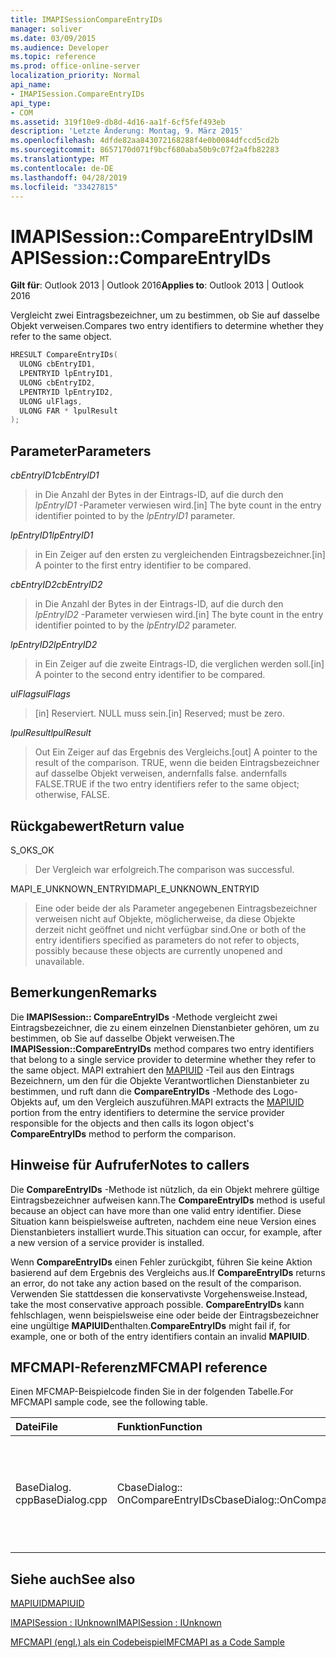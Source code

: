 ```yaml
---
title: IMAPISessionCompareEntryIDs
manager: soliver
ms.date: 03/09/2015
ms.audience: Developer
ms.topic: reference
ms.prod: office-online-server
localization_priority: Normal
api_name:
- IMAPISession.CompareEntryIDs
api_type:
- COM
ms.assetid: 319f10e9-db8d-4d16-aa1f-6cf5fef493eb
description: 'Letzte Änderung: Montag, 9. März 2015'
ms.openlocfilehash: 4dfde82aa843072168288f4e0b0084dfccd5cd2b
ms.sourcegitcommit: 8657170d071f9bcf680aba50b9c07f2a4fb82283
ms.translationtype: MT
ms.contentlocale: de-DE
ms.lasthandoff: 04/28/2019
ms.locfileid: "33427815"
---
```

# <a name="imapisessioncompareentryids"></a><span data-ttu-id="57060-103">IMAPISession::CompareEntryIDs</span><span class="sxs-lookup"><span data-stu-id="57060-103">IMAPISession::CompareEntryIDs</span></span>

  
  
<span data-ttu-id="57060-104">**Gilt für**: Outlook 2013 | Outlook 2016</span><span class="sxs-lookup"><span data-stu-id="57060-104">**Applies to**: Outlook 2013 | Outlook 2016</span></span> 
  
<span data-ttu-id="57060-105">Vergleicht zwei Eintragsbezeichner, um zu bestimmen, ob Sie auf dasselbe Objekt verweisen.</span><span class="sxs-lookup"><span data-stu-id="57060-105">Compares two entry identifiers to determine whether they refer to the same object.</span></span> 
  
```cpp
HRESULT CompareEntryIDs(
  ULONG cbEntryID1,
  LPENTRYID lpEntryID1,
  ULONG cbEntryID2,
  LPENTRYID lpEntryID2,
  ULONG ulFlags,
  ULONG FAR * lpulResult
);
```

## <a name="parameters"></a><span data-ttu-id="57060-106">Parameter</span><span class="sxs-lookup"><span data-stu-id="57060-106">Parameters</span></span>

 <span data-ttu-id="57060-107">_cbEntryID1_</span><span class="sxs-lookup"><span data-stu-id="57060-107">_cbEntryID1_</span></span>
  
> <span data-ttu-id="57060-108">in Die Anzahl der Bytes in der Eintrags-ID, auf die durch den _lpEntryID1_ -Parameter verwiesen wird.</span><span class="sxs-lookup"><span data-stu-id="57060-108">[in] The byte count in the entry identifier pointed to by the  _lpEntryID1_ parameter.</span></span> 
    
 <span data-ttu-id="57060-109">_lpEntryID1_</span><span class="sxs-lookup"><span data-stu-id="57060-109">_lpEntryID1_</span></span>
  
> <span data-ttu-id="57060-110">in Ein Zeiger auf den ersten zu vergleichenden Eintragsbezeichner.</span><span class="sxs-lookup"><span data-stu-id="57060-110">[in] A pointer to the first entry identifier to be compared.</span></span>
    
 <span data-ttu-id="57060-111">_cbEntryID2_</span><span class="sxs-lookup"><span data-stu-id="57060-111">_cbEntryID2_</span></span>
  
> <span data-ttu-id="57060-112">in Die Anzahl der Bytes in der Eintrags-ID, auf die durch den _lpEntryID2_ -Parameter verwiesen wird.</span><span class="sxs-lookup"><span data-stu-id="57060-112">[in] The byte count in the entry identifier pointed to by the  _lpEntryID2_ parameter.</span></span> 
    
 <span data-ttu-id="57060-113">_lpEntryID2_</span><span class="sxs-lookup"><span data-stu-id="57060-113">_lpEntryID2_</span></span>
  
> <span data-ttu-id="57060-114">in Ein Zeiger auf die zweite Eintrags-ID, die verglichen werden soll.</span><span class="sxs-lookup"><span data-stu-id="57060-114">[in] A pointer to the second entry identifier to be compared.</span></span>
    
 <span data-ttu-id="57060-115">_ulFlags_</span><span class="sxs-lookup"><span data-stu-id="57060-115">_ulFlags_</span></span>
  
> <span data-ttu-id="57060-116">[in] Reserviert. NULL muss sein.</span><span class="sxs-lookup"><span data-stu-id="57060-116">[in] Reserved; must be zero.</span></span>
    
 <span data-ttu-id="57060-117">_lpulResult_</span><span class="sxs-lookup"><span data-stu-id="57060-117">_lpulResult_</span></span>
  
> <span data-ttu-id="57060-118">Out Ein Zeiger auf das Ergebnis des Vergleichs.</span><span class="sxs-lookup"><span data-stu-id="57060-118">[out] A pointer to the result of the comparison.</span></span> <span data-ttu-id="57060-119">TRUE, wenn die beiden Eintragsbezeichner auf dasselbe Objekt verweisen, andernfalls false. andernfalls FALSE.</span><span class="sxs-lookup"><span data-stu-id="57060-119">TRUE if the two entry identifiers refer to the same object; otherwise, FALSE.</span></span>
    
## <a name="return-value"></a><span data-ttu-id="57060-120">Rückgabewert</span><span class="sxs-lookup"><span data-stu-id="57060-120">Return value</span></span>

<span data-ttu-id="57060-121">S_OK</span><span class="sxs-lookup"><span data-stu-id="57060-121">S_OK</span></span> 
  
> <span data-ttu-id="57060-122">Der Vergleich war erfolgreich.</span><span class="sxs-lookup"><span data-stu-id="57060-122">The comparison was successful.</span></span>
    
<span data-ttu-id="57060-123">MAPI_E_UNKNOWN_ENTRYID</span><span class="sxs-lookup"><span data-stu-id="57060-123">MAPI_E_UNKNOWN_ENTRYID</span></span> 
  
> <span data-ttu-id="57060-124">Eine oder beide der als Parameter angegebenen Eintragsbezeichner verweisen nicht auf Objekte, möglicherweise, da diese Objekte derzeit nicht geöffnet und nicht verfügbar sind.</span><span class="sxs-lookup"><span data-stu-id="57060-124">One or both of the entry identifiers specified as parameters do not refer to objects, possibly because these objects are currently unopened and unavailable.</span></span>
    
## <a name="remarks"></a><span data-ttu-id="57060-125">Bemerkungen</span><span class="sxs-lookup"><span data-stu-id="57060-125">Remarks</span></span>

<span data-ttu-id="57060-126">Die **IMAPISession:: CompareEntryIDs** -Methode vergleicht zwei Eintragsbezeichner, die zu einem einzelnen Dienstanbieter gehören, um zu bestimmen, ob Sie auf dasselbe Objekt verweisen.</span><span class="sxs-lookup"><span data-stu-id="57060-126">The **IMAPISession::CompareEntryIDs** method compares two entry identifiers that belong to a single service provider to determine whether they refer to the same object.</span></span> <span data-ttu-id="57060-127">MAPI extrahiert den [MAPIUID](mapiuid.md) -Teil aus den Eintrags Bezeichnern, um den für die Objekte Verantwortlichen Dienstanbieter zu bestimmen, und ruft dann die **CompareEntryIDs** -Methode des Logo-Objekts auf, um den Vergleich auszuführen.</span><span class="sxs-lookup"><span data-stu-id="57060-127">MAPI extracts the [MAPIUID](mapiuid.md) portion from the entry identifiers to determine the service provider responsible for the objects and then calls its logon object's **CompareEntryIDs** method to perform the comparison.</span></span> 
  
## <a name="notes-to-callers"></a><span data-ttu-id="57060-128">Hinweise für Aufrufer</span><span class="sxs-lookup"><span data-stu-id="57060-128">Notes to callers</span></span>

<span data-ttu-id="57060-129">Die **CompareEntryIDs** -Methode ist nützlich, da ein Objekt mehrere gültige Eintragsbezeichner aufweisen kann.</span><span class="sxs-lookup"><span data-stu-id="57060-129">The **CompareEntryIDs** method is useful because an object can have more than one valid entry identifier.</span></span> <span data-ttu-id="57060-130">Diese Situation kann beispielsweise auftreten, nachdem eine neue Version eines Dienstanbieters installiert wurde.</span><span class="sxs-lookup"><span data-stu-id="57060-130">This situation can occur, for example, after a new version of a service provider is installed.</span></span> 
  
<span data-ttu-id="57060-131">Wenn **CompareEntryIDs** einen Fehler zurückgibt, führen Sie keine Aktion basierend auf dem Ergebnis des Vergleichs aus.</span><span class="sxs-lookup"><span data-stu-id="57060-131">If **CompareEntryIDs** returns an error, do not take any action based on the result of the comparison.</span></span> <span data-ttu-id="57060-132">Verwenden Sie stattdessen die konservativste Vorgehensweise.</span><span class="sxs-lookup"><span data-stu-id="57060-132">Instead, take the most conservative approach possible.</span></span> <span data-ttu-id="57060-133">**CompareEntryIDs** kann fehlschlagen, wenn beispielsweise eine oder beide der Eintragsbezeichner eine ungültige **MAPIUID**enthalten.</span><span class="sxs-lookup"><span data-stu-id="57060-133">**CompareEntryIDs** might fail if, for example, one or both of the entry identifiers contain an invalid **MAPIUID**.</span></span> 
  
## <a name="mfcmapi-reference"></a><span data-ttu-id="57060-134">MFCMAPI-Referenz</span><span class="sxs-lookup"><span data-stu-id="57060-134">MFCMAPI reference</span></span>

<span data-ttu-id="57060-135">Einen MFCMAP-Beispielcode finden Sie in der folgenden Tabelle.</span><span class="sxs-lookup"><span data-stu-id="57060-135">For MFCMAPI sample code, see the following table.</span></span>
  
|<span data-ttu-id="57060-136">**Datei**</span><span class="sxs-lookup"><span data-stu-id="57060-136">**File**</span></span>|<span data-ttu-id="57060-137">**Funktion**</span><span class="sxs-lookup"><span data-stu-id="57060-137">**Function**</span></span>|<span data-ttu-id="57060-138">**Comment**</span><span class="sxs-lookup"><span data-stu-id="57060-138">**Comment**</span></span>|
|:-----|:-----|:-----|
|<span data-ttu-id="57060-139">BaseDialog. cpp</span><span class="sxs-lookup"><span data-stu-id="57060-139">BaseDialog.cpp</span></span>  <br/> |<span data-ttu-id="57060-140">CbaseDialog:: OnCompareEntryIDs</span><span class="sxs-lookup"><span data-stu-id="57060-140">CbaseDialog::OnCompareEntryIDs</span></span>  <br/> |<span data-ttu-id="57060-141">MFCMAPI verwendet die **IMAPISession:: CompareEntryIDs** -Methode, um zwei Eintrags-IDs zu vergleichen, die ein Benutzer eingibt.</span><span class="sxs-lookup"><span data-stu-id="57060-141">MFCMAPI uses the **IMAPISession::CompareEntryIDs** method to compare two entry IDs that a user enters.</span></span>  <br/> |
   
## <a name="see-also"></a><span data-ttu-id="57060-142">Siehe auch</span><span class="sxs-lookup"><span data-stu-id="57060-142">See also</span></span>



[<span data-ttu-id="57060-143">MAPIUID</span><span class="sxs-lookup"><span data-stu-id="57060-143">MAPIUID</span></span>](mapiuid.md)
  
[<span data-ttu-id="57060-144">IMAPISession : IUnknown</span><span class="sxs-lookup"><span data-stu-id="57060-144">IMAPISession : IUnknown</span></span>](imapisessioniunknown.md)


[<span data-ttu-id="57060-145">MFCMAPI (engl.) als ein Codebeispiel</span><span class="sxs-lookup"><span data-stu-id="57060-145">MFCMAPI as a Code Sample</span></span>](mfcmapi-as-a-code-sample.md)

